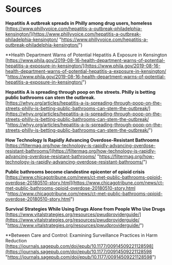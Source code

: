 # Sources

**Hepatitis A outbreak spreads in Philly among drug users, homeless**  
[https://www.phillyvoice.com/hepatitis-a-outbreak-philadelphia-kensington/](https://www.phillyvoice.com/hepatitis-a-outbreak-philadelphia-kensington/ "https://www.phillyvoice.com/hepatitis-a-outbreak-philadelphia-kensington/")

**Health Department Warns of Potential Hepatitis A Exposure in Kensington  
[https://www.phila.gov/2019-08-16-health-department-warns-of-potential-hepatitis-a-exposure-in-kensington/](https://www.phila.gov/2019-08-16-health-department-warns-of-potential-hepatitis-a-exposure-in-kensington/ "https://www.phila.gov/2019-08-16-health-department-warns-of-potential-hepatitis-a-exposure-in-kensington/")

**Hepatitis A is spreading through poop on the streets. Philly is betting public bathrooms can stem the outbreak.**  
[https://whyy.org/articles/hepatitis-a-is-spreading-through-poop-on-the-streets-philly-is-betting-public-bathrooms-can-stem-the-outbreak/](https://whyy.org/articles/hepatitis-a-is-spreading-through-poop-on-the-streets-philly-is-betting-public-bathrooms-can-stem-the-outbreak/ "https://whyy.org/articles/hepatitis-a-is-spreading-through-poop-on-the-streets-philly-is-betting-public-bathrooms-can-stem-the-outbreak/")

**How Technology Is Rapidly Advancing Overdose-Resistant Bathrooms**  
[https://filtermag.org/how-technology-is-rapidly-advancing-overdose-resistant-bathrooms/](https://filtermag.org/how-technology-is-rapidly-advancing-overdose-resistant-bathrooms/ "https://filtermag.org/how-technology-is-rapidly-advancing-overdose-resistant-bathrooms/")

**Public bathrooms become clandestine epicenter of opioid crisis**  
[https://www.chicagotribune.com/news/ct-met-public-bathrooms-opioid-overdose-20180510-story.html](https://www.chicagotribune.com/news/ct-met-public-bathrooms-opioid-overdose-20180510-story.html "https://www.chicagotribune.com/news/ct-met-public-bathrooms-opioid-overdose-20180510-story.html")

**Survival Strategies While Using Drugs Alone from People Who Use Drugs**  
[https://www.vitalstrategies.org/resources/pwudproviderguide/](https://www.vitalstrategies.org/resources/pwudproviderguide/ "https://www.vitalstrategies.org/resources/pwudproviderguide/")

**Between Care and Control: Examining Surveillance Practices in Harm Reduction
[https://journals.sagepub.com/doi/epub/10.1177/00914509221128598](https://journals.sagepub.com/doi/epub/10.1177/00914509221128598 "https://journals.sagepub.com/doi/epub/10.1177/00914509221128598")